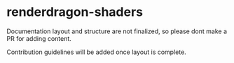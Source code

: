 # renderdragon-shaders

Documentation layout and structure are not finalized, so please dont make a PR for adding content.

Contribution guidelines will be added once layout is complete.